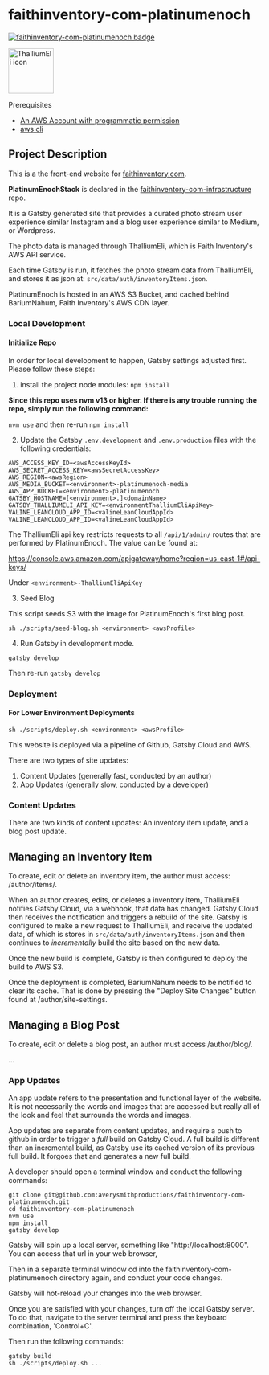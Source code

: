 # faithinventory-com-platinumenoch

[![faithinventory-com-platinumenoch badge](https://img.shields.io/badge/faithinventory.com-platinumenoch-%23b88e83?style=for-the-badge&logo=gatsby)](https://faithinventory.com/)

[<img title="ThalliumEli icon" src="https://user-images.githubusercontent.com/261457/85481153-4a511500-b58f-11ea-8020-ec01f0b878f9.png" width="90" />](https://github.com/averysmithproductions/faithinventory-com-infrastructure#diagram)

Prerequisites
- [An AWS Account with programmatic permission](https://aws.amazon.com/)
- [aws cli](https://docs.aws.amazon.com/cli/latest/userguide/cli-chap-welcome.html)

## Project Description

This is a the front-end website for [faithinventory.com](https://faithinventory.com).

**PlatinumEnochStack** is declared in the [faithinventory-com-infrastructure](https://github.com/averysmithproductions/faithinventory-com-infrastructure) repo.

It is a Gatsby generated site that provides a curated photo stream user experience similar Instagram and a blog user experience similar to Medium, or Wordpress.

The photo data is managed through ThalliumEli, which is Faith Inventory's AWS API service.

Each time Gatsby is run, it fetches the photo stream data from ThalliumEli, and stores it as json at:
`src/data/auth/inventoryItems.json`.

PlatinumEnoch is hosted in an AWS S3 Bucket, and cached behind BariumNahum, Faith Inventory's AWS CDN layer.

### Local Development

#### Initialize Repo

In order for local development to happen, Gatsby settings adjusted first. Please follow these steps:

1. install the project node modules:
`npm install`

**Since this repo uses nvm v13 or higher. If there is any trouble running the repo, simply run the following command:**

`nvm use` and then re-run `npm install`

2. Update the Gatsby `.env.development` and `.env.production` files with the following credentials:

```
AWS_ACCESS_KEY_ID=<awsAccessKeyId>
AWS_SECRET_ACCESS_KEY=<awsSecretAccessKey>
AWS_REGION=<awsRegion>
AWS_MEDIA_BUCKET=<environment>-platinumenoch-media
AWS_APP_BUCKET=<environment>-platinumenoch
GATSBY_HOSTNAME=[<environment>.]<domainName>
GATSBY_THALLIUMELI_API_KEY=<environmentThalliumEliApiKey>
VALINE_LEANCLOUD_APP_ID=<valineLeanCloudAppId>
VALINE_LEANCLOUD_APP_ID=<valineLeanCloudAppId>
```

The ThalliumEli api key restricts requests to all `/api/1/admin/` routes that are performed by PlatinumEnoch. The value can be found at:

https://console.aws.amazon.com/apigateway/home?region=us-east-1#/api-keys/

Under `<environment>-ThalliumEliApiKey`

3. Seed Blog

This script seeds S3 with the image for PlatinumEnoch's first blog post.

`sh ./scripts/seed-blog.sh <environment> <awsProfile>`

4. Run Gatsby in development mode.

`gatsby develop`

Then re-run `gatsby develop`

### Deployment

#### For Lower Environment Deployments

`sh ./scripts/deploy.sh <environment> <awsProfile>`

This website is deployed via a pipeline of Github, Gatsby Cloud and AWS.

There are two types of site updates:
1. Content Updates (generally fast, conducted by an author)
2. App Updates (generally slow, conducted by a developer)

### Content Updates

There are two kinds of content updates: An inventory item update, and a blog post update.

## Managing an Inventory Item

To create, edit or delete an inventory item, the author must access:
<siteUrl>/author/items/.

When an author creates, edits, or deletes a inventory item, ThalliumEli notifies Gatsby Cloud, via a webhook, that data has changed. Gatsby Cloud then receives the notification and triggers a rebuild of the site. Gatsby is configured to make a new request to ThalliumEli, and receive the updated data, of which is stores in `src/data/auth/inventoryItems.json` and then continues to _incrementally_ build the site based on the new data.

Once the new build is complete, Gatsby is then configured to deploy the build to AWS S3.

Once the deployment is completed, BariumNahum needs to be notified to clear its cache. That is done by pressing the "Deploy Site Changes" button found at <siteUrl>/author/site-settings.

## Managing a Blog Post

To create, edit or delete a blog post, an author must access <siteUrl>/author/blog/.

...

### App Updates

An app update refers to the presentation and functional layer of the website. It is not necessarily the words and images that are accessed but really all of the look and feel that surrounds the words and images.

App updates are separate from content updates, and require a push to github in order to trigger a _full_ build on Gatsby Cloud. A full build is different than an incremental build, as Gatsby use its cached version of its previous full build. It forgoes that and generates a new full build.

A developer should open a terminal window and conduct the following commands:
```
git clone git@github.com:averysmithproductions/faithinventory-com-platinumenoch.git
cd faithinventory-com-platinumenoch
nvm use
npm install
gatsby develop
```
Gatsby will spin up a local server, something like "http://localhost:8000". You can access that url in your web browser,

Then in a separate terminal window cd into the faithinventory-com-platinumenoch directory again, and conduct your code changes.

Gatsby will hot-reload your changes into the web browser.

Once you are satisfied with your changes, turn off the local Gatsby server. To do that, navigate to the server terminal and press the keyboard combination, 'Control+C'.

Then run the following commands:

```
gatsby build
sh ./scripts/deploy.sh ...